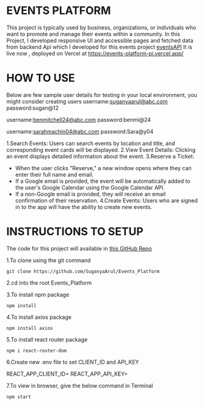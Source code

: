 # EVENTS PLATFORM

This project is typically used by business, organizations, or individuals who want to promote and manage their events within a community.
In this Project, I developed responsive UI and accessible pages and fetched data from backend Api which I developed for this events project [eventsAPI](https://github.com/SuganyaArul/events_API)
It is live now , deployed on Vercel at https://events-platform-pi.vercel.app/

# HOW TO USE
Below are few sample user details for testing in your local environment, you might consider creating users
username:suganyaarul@abc.com
password:sugan@12

username:benmitchell24@abc.com
password:benmi@24

username:sarahmachin04@abc.com
password:Sara@y04

1.Search Events: Users can search events by location and title, and corresponding event cards will be displayed.
2.View Event Details: Clicking an event displays detailed information about the event.
3.Reserve a Ticket:
   - When the user clicks "Reserve," a new window opens where they can enter their full name and email.
   - If a Google email is provided, the event will be automatically added to the user's Google Calendar using the Google Calendar API.
   - If a non-Google email is provided, they will receive an email confirmation of their reservation.
4.Create Events: Users who are signed in to the app will have the ability to create new events.


# INSTRUCTIONS TO SETUP

The code for this project will available in [this GitHub Repo](https://github.com/SuganyaArul/Events_Platform)

1.To clone using the git command

```
git clone https://github.com/SuganyaArul/Events_Platform
```
2.cd into the root Events_Platform

3.To install npm package

```
npm install
```
4.To install axios package

```
npm install axios
```
5.To install react router package

```
npm i react-router-dom
```
6.Create new .env file to set CLIENT_ID and API_KEY

REACT_APP_CLIENT_ID=
REACT_APP_API_KEY=

7.To view in browser, give the below command in Terminal

```
npm start
```


